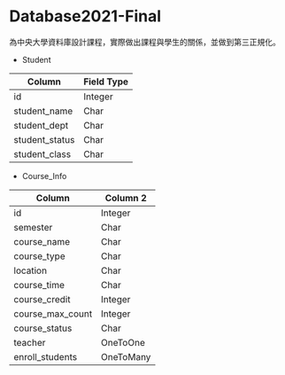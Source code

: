 # Database2021-Final

為中央大學資料庫設計課程，實際做出課程與學生的關係，並做到第三正規化。

* Student

| Column         | Field Type |
| -------------- | ---------- |
| id             | Integer    |
| student_name   | Char       |
| student_dept   | Char       |
| student_status | Char       |
| student_class  | Char       |


* Course_Info 

| Column           | Column 2  |
| ---------------- | --------- |
| id               | Integer   |
| semester         | Char      |
| course_name      | Char      |
| course_type      | Char      |
| location         | Char      |
| course_time      | Char      |
| course_credit    | Integer   |
| course_max_count | Integer   |
| course_status    | Char      |
| teacher          | OneToOne  |
| enroll_students  | OneToMany |

